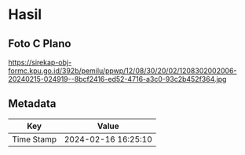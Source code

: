 # Hasil

## Foto C Plano

https://sirekap-obj-formc.kpu.go.id/392b/pemilu/ppwp/12/08/30/20/02/1208302002006-20240215-024919--8bcf2416-ed52-4716-a3c0-93c2b452f364.jpg


## Metadata

| Key        | Value               |
| ---------- | ------------------- |
| Time Stamp | 2024-02-16 16:25:10 |



